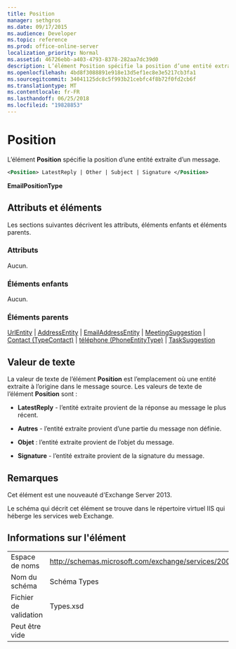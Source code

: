 ```yaml
---
title: Position
manager: sethgros
ms.date: 09/17/2015
ms.audience: Developer
ms.topic: reference
ms.prod: office-online-server
localization_priority: Normal
ms.assetid: 46726ebb-a403-4793-8378-282aa7dc39d0
description: L’élément Position spécifie la position d’une entité extraite d’un message.
ms.openlocfilehash: 4bd8f3088891e918e13d5ef1ec8e3e5217cb3fa1
ms.sourcegitcommit: 34041125dc8c5f993b21cebfc4f8b72f0fd2cb6f
ms.translationtype: MT
ms.contentlocale: fr-FR
ms.lasthandoff: 06/25/2018
ms.locfileid: "19828853"
---
```

# <a name="position"></a>Position

L’élément **Position** spécifie la position d’une entité extraite d’un message. 
  
```XML
<Position> LatestReply | Other | Subject | Signature </Position>
```

 **EmailPositionType**
## <a name="attributes-and-elements"></a>Attributs et éléments

Les sections suivantes décrivent les attributs, éléments enfants et éléments parents.
  
### <a name="attributes"></a>Attributs

Aucun.
  
### <a name="child-elements"></a>Éléments enfants

Aucun.
  
### <a name="parent-elements"></a>Éléments parents

[UrlEntity](urlentity.md) | [AddressEntity](addressentity.md) | [EmailAddressEntity](emailaddressentity.md) | [MeetingSuggestion](meetingsuggestion.md) | [Contact (TypeContact)](contact-contacttype.md) | [téléphone (PhoneEntityType)](phone-phoneentitytype.md)  |  [ TaskSuggestion](tasksuggestion.md)
  
## <a name="text-value"></a>Valeur de texte

La valeur de texte de l’élément **Position** est l’emplacement où une entité extraite à l’origine dans le message source. Les valeurs de texte de l’élément **Position** sont : 
  
- **LatestReply** - l’entité extraite provient de la réponse au message le plus récent. 
    
- **Autres** - l’entité extraite provient d’une partie du message non définie. 
    
- **Objet** : l’entité extraite provient de l’objet du message. 
    
- **Signature** - l’entité extraite provient de la signature du message. 
    
## <a name="remarks"></a>Remarques

Cet élément est une nouveauté d'Exchange Server 2013.
  
Le schéma qui décrit cet élément se trouve dans le répertoire virtuel IIS qui héberge les services web Exchange.
  
## <a name="element-information"></a>Informations sur l'élément

|||
|:-----|:-----|
|Espace de noms  <br/> |http://schemas.microsoft.com/exchange/services/2006/types  <br/> |
|Nom du schéma  <br/> |Schéma Types  <br/> |
|Fichier de validation  <br/> |Types.xsd  <br/> |
|Peut être vide  <br/> ||
   


